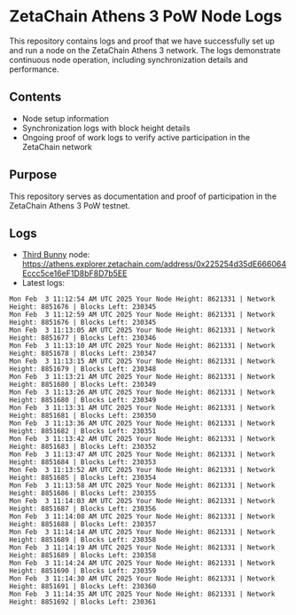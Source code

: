 # ZetaChain Athens 3 PoW Node Logs
This repository contains logs and proof that we have successfully set up and run a node on the ZetaChain Athens 3 network. The logs demonstrate continuous node operation, including synchronization details and performance.

## Contents
- Node setup information
- Synchronization logs with block height details
- Ongoing proof of work logs to verify active participation in the ZetaChain network

## Purpose
This repository serves as documentation and proof of participation in the ZetaChain Athens 3 PoW testnet.

## Logs

- [Third Bunny](https://thirdbunny.xyz/) node: https://athens.explorer.zetachain.com/address/0x225254d35dE666064Eccc5ce16eF1D8bF8D7b5EE
- Latest logs:
```
Mon Feb  3 11:12:54 AM UTC 2025 Your Node Height: 8621331 | Network Height: 8851676 | Blocks Left: 230345
Mon Feb  3 11:12:59 AM UTC 2025 Your Node Height: 8621331 | Network Height: 8851676 | Blocks Left: 230345
Mon Feb  3 11:13:05 AM UTC 2025 Your Node Height: 8621331 | Network Height: 8851677 | Blocks Left: 230346
Mon Feb  3 11:13:10 AM UTC 2025 Your Node Height: 8621331 | Network Height: 8851678 | Blocks Left: 230347
Mon Feb  3 11:13:15 AM UTC 2025 Your Node Height: 8621331 | Network Height: 8851679 | Blocks Left: 230348
Mon Feb  3 11:13:21 AM UTC 2025 Your Node Height: 8621331 | Network Height: 8851680 | Blocks Left: 230349
Mon Feb  3 11:13:26 AM UTC 2025 Your Node Height: 8621331 | Network Height: 8851680 | Blocks Left: 230349
Mon Feb  3 11:13:31 AM UTC 2025 Your Node Height: 8621331 | Network Height: 8851681 | Blocks Left: 230350
Mon Feb  3 11:13:36 AM UTC 2025 Your Node Height: 8621331 | Network Height: 8851682 | Blocks Left: 230351
Mon Feb  3 11:13:42 AM UTC 2025 Your Node Height: 8621331 | Network Height: 8851683 | Blocks Left: 230352
Mon Feb  3 11:13:47 AM UTC 2025 Your Node Height: 8621331 | Network Height: 8851684 | Blocks Left: 230353
Mon Feb  3 11:13:52 AM UTC 2025 Your Node Height: 8621331 | Network Height: 8851685 | Blocks Left: 230354
Mon Feb  3 11:13:58 AM UTC 2025 Your Node Height: 8621331 | Network Height: 8851686 | Blocks Left: 230355
Mon Feb  3 11:14:03 AM UTC 2025 Your Node Height: 8621331 | Network Height: 8851687 | Blocks Left: 230356
Mon Feb  3 11:14:08 AM UTC 2025 Your Node Height: 8621331 | Network Height: 8851688 | Blocks Left: 230357
Mon Feb  3 11:14:14 AM UTC 2025 Your Node Height: 8621331 | Network Height: 8851689 | Blocks Left: 230358
Mon Feb  3 11:14:19 AM UTC 2025 Your Node Height: 8621331 | Network Height: 8851689 | Blocks Left: 230358
Mon Feb  3 11:14:24 AM UTC 2025 Your Node Height: 8621331 | Network Height: 8851690 | Blocks Left: 230359
Mon Feb  3 11:14:30 AM UTC 2025 Your Node Height: 8621331 | Network Height: 8851691 | Blocks Left: 230360
Mon Feb  3 11:14:35 AM UTC 2025 Your Node Height: 8621331 | Network Height: 8851692 | Blocks Left: 230361
```
